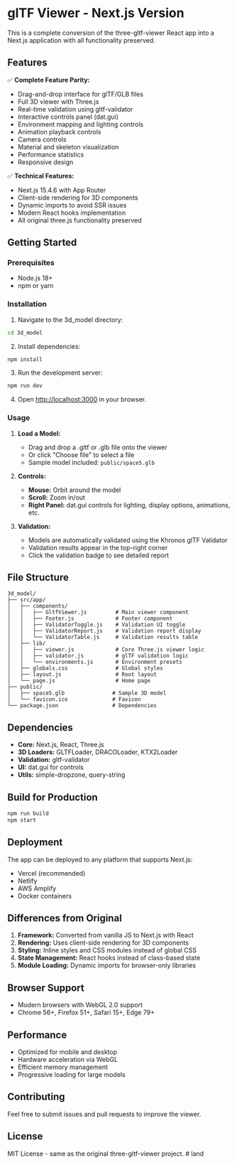 # glTF Viewer - Next.js Version

This is a complete conversion of the three-gltf-viewer React app into a Next.js application with all functionality preserved.

## Features

✅ **Complete Feature Parity:**
- Drag-and-drop interface for glTF/GLB files
- Full 3D viewer with Three.js
- Real-time validation using gltf-validator
- Interactive controls panel (dat.gui)
- Environment mapping and lighting controls
- Animation playback controls
- Camera controls
- Material and skeleton visualization
- Performance statistics
- Responsive design

✅ **Technical Features:**
- Next.js 15.4.6 with App Router
- Client-side rendering for 3D components
- Dynamic imports to avoid SSR issues
- Modern React hooks implementation
- All original three.js functionality preserved

## Getting Started

### Prerequisites
- Node.js 18+ 
- npm or yarn

### Installation

1. Navigate to the 3d_model directory:
```bash
cd 3d_model
```

2. Install dependencies:
```bash
npm install
```

3. Run the development server:
```bash
npm run dev
```

4. Open [http://localhost:3000](http://localhost:3000) in your browser.

### Usage

1. **Load a Model:**
   - Drag and drop a .gltf or .glb file onto the viewer
   - Or click "Choose file" to select a file
   - Sample model included: `public/space5.glb`

2. **Controls:**
   - **Mouse:** Orbit around the model
   - **Scroll:** Zoom in/out
   - **Right Panel:** dat.gui controls for lighting, display options, animations, etc.

3. **Validation:**
   - Models are automatically validated using the Khronos glTF Validator
   - Validation results appear in the top-right corner
   - Click the validation badge to see detailed report

## File Structure

```
3d_model/
├── src/app/
│   ├── components/
│   │   ├── GltfViewer.js         # Main viewer component
│   │   ├── Footer.js             # Footer component
│   │   ├── ValidatorToggle.js    # Validation UI toggle
│   │   ├── ValidatorReport.js    # Validation report display
│   │   └── ValidatorTable.js     # Validation results table
│   ├── lib/
│   │   ├── viewer.js             # Core Three.js viewer logic
│   │   ├── validator.js          # glTF validation logic
│   │   └── environments.js       # Environment presets
│   ├── globals.css               # Global styles
│   ├── layout.js                 # Root layout
│   └── page.js                   # Home page
├── public/
│   ├── space5.glb               # Sample 3D model
│   └── favicon.ico              # Favicon
└── package.json                 # Dependencies
```

## Dependencies

- **Core:** Next.js, React, Three.js
- **3D Loaders:** GLTFLoader, DRACOLoader, KTX2Loader
- **Validation:** gltf-validator
- **UI:** dat.gui for controls
- **Utils:** simple-dropzone, query-string

## Build for Production

```bash
npm run build
npm start
```

## Deployment

The app can be deployed to any platform that supports Next.js:
- Vercel (recommended)
- Netlify
- AWS Amplify
- Docker containers

## Differences from Original

1. **Framework:** Converted from vanilla JS to Next.js with React
2. **Rendering:** Uses client-side rendering for 3D components
3. **Styling:** Inline styles and CSS modules instead of global CSS
4. **State Management:** React hooks instead of class-based state
5. **Module Loading:** Dynamic imports for browser-only libraries

## Browser Support

- Modern browsers with WebGL 2.0 support
- Chrome 56+, Firefox 51+, Safari 15+, Edge 79+

## Performance

- Optimized for mobile and desktop
- Hardware acceleration via WebGL
- Efficient memory management
- Progressive loading for large models

## Contributing

Feel free to submit issues and pull requests to improve the viewer.

## License

MIT License - same as the original three-gltf-viewer project.
#   l a n d  
 